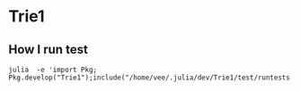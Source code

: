 # Trie1

## How I run test

```
julia  -e 'import Pkg; Pkg.develop("Trie1");include("/home/vee/.julia/dev/Trie1/test/runtests.jl")'
```
